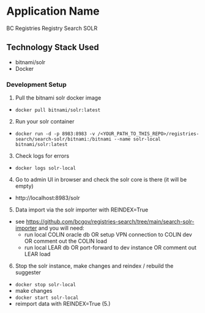 # Application Name

BC Registries Registry Search SOLR

## Technology Stack Used
* bitnami/solr
* Docker

### Development Setup
1. Pull the bitnami solr docker image
  - `docker pull bitnami/solr:latest`
2. Run your solr container
  - `docker run -d -p 8983:8983 -v /<YOUR_PATH_TO_THIS_REPO>/registries-search/search-solr/bitnami:/bitnami --name solr-local bitnami/solr:latest`
3. Check logs for errors
  - `docker logs solr-local`
4. Go to admin UI in browser and check the solr core is there (it will be empty)
  - http://localhost:8983/solr
5. Data import via the solr importer with REINDEX=True
  - see https://github.com/bcgov/registries-search/tree/main/search-solr-importer and you will need:
    - run local COLIN oracle db OR setup VPN connection to COLIN dev OR comment out the COLIN load
    - run local LEAR db OR port-forward to dev instance OR comment out LEAR load
6. Stop the solr instance, make changes and reindex / rebuild the suggester
  - `docker stop solr-local`
  - make changes
  - `docker start solr-local`
  - reimport data with REINDEX=True (5.)

